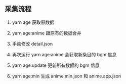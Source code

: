 ## 采集流程

1.  yarn age
    获取原数据

2.  yarn age:anime
    跟原有的数据合并

3.  手动修改 detail.json

4.  再次运行 yarn age:anime
    会获取新条目的 bgm 信息

5.  yarn age:update
    更新所有数据的 bgm 信息

6.  yarn age:min
    生成 anime.min.json 和 anime.app.json
